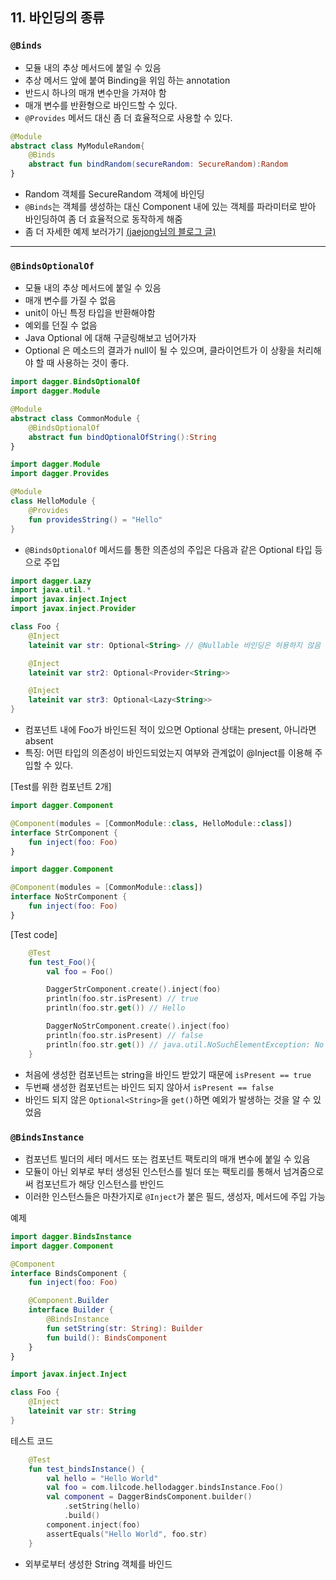 ## 11. 바인딩의 종류

### `@Binds`

- 모듈 내의 추상 메서드에 붙일 수 있음
- 추상 메서드 앞에 붙여 Binding을 위임 하는 annotation
- 반드시 하나의 매개 변수만을 가져야 함
- 매개 변수를 반환형으로 바인드할 수 있다.
- `@Provides` 메서드 대신 좀 더 효율적으로 사용할 수 있다.

```kotlin
@Module
abstract class MyModuleRandom{
    @Binds
    abstract fun bindRandom(secureRandom: SecureRandom):Random
}
```
- Random 객체를 SecureRandom 객체에 바인딩
- `@Binds`는 객체를 생성하는 대신 Component 내에 있는 객체를 파라미터로 받아 바인딩하여 좀 더 효율적으로 동작하게 해줌
- 좀 더 자세한 예제 보러가기 [(jaejong님의 블로그 글)](https://jaejong.tistory.com/131#@Binds)

---

### `@BindsOptionalOf`

- 모듈 내의 추상 메서드에 붙일 수 있음
- 매개 변수를 가질 수 없음
- unit이 아닌 특정 타입을 반환해야함
- 예외를 던질 수 없음
- Java Optional 에 대해 구글링해보고 넘어가자
- Optional 은 메소드의 결과가 null이 될 수 있으며, 클라이언트가 이 상황을 처리해야 할 때 사용하는 것이 좋다.

```kotlin
import dagger.BindsOptionalOf
import dagger.Module

@Module
abstract class CommonModule {
    @BindsOptionalOf
    abstract fun bindOptionalOfString():String
}
```

```kotlin
import dagger.Module
import dagger.Provides

@Module
class HelloModule {
    @Provides
    fun providesString() = "Hello"
}
```

- `@BindsOptionalOf` 메서드를 통한 의존성의 주입은 다음과 같은 Optional 타입 등으로 주입

```kotlin
import dagger.Lazy
import java.util.*
import javax.inject.Inject
import javax.inject.Provider

class Foo {
    @Inject
    lateinit var str: Optional<String> // @Nullable 바인딩은 허용하지 않음

    @Inject
    lateinit var str2: Optional<Provider<String>>

    @Inject
    lateinit var str3: Optional<Lazy<String>>
}
```

- 컴포넌트 내에 Foo가 바인드된 적이 있으면 Optional 상태는 present, 아니라면 absent
- 특징: 어떤 타입의 의존성이 바인드되었는지 여부와 관계없이 @Inject를 이용해 주입할 수 있다.

[Test를 위한 컴포넌트 2개]
```kotlin
import dagger.Component

@Component(modules = [CommonModule::class, HelloModule::class])
interface StrComponent {
    fun inject(foo: Foo)
}
```

```kotlin
import dagger.Component

@Component(modules = [CommonModule::class])
interface NoStrComponent {
    fun inject(foo: Foo)
}
```

[Test code]
```kotlin
    @Test
    fun test_Foo(){
        val foo = Foo()

        DaggerStrComponent.create().inject(foo)
        println(foo.str.isPresent) // true
        println(foo.str.get()) // Hello

        DaggerNoStrComponent.create().inject(foo)
        println(foo.str.isPresent) // false
        println(foo.str.get()) // java.util.NoSuchElementException: No value present
    }
```

- 처음에 생성한 컴포넌트는 string을 바인드 받았기 때문에 `isPresent == true`
- 두번째 생성한 컴포넌트는 바인드 되지 않아서 `isPresent == false`
- 바인드 되지 않은 `Optional<String>`을 `get()`하면 예외가 발생하는 것을 알 수 있었음

### `@BindsInstance`

- 컴포넌트 빌더의 세터 메서드 또는 컴포넌트 팩토리의 매개 변수에 붙일 수 있음
- 모듈이 아닌 외부로 부터 생성된 인스턴스를 빌더 또는 팩토리를 통해서 넘겨줌으로써 컴포넌트가 해당 인스턴스를 반인드
- 이러한 인스턴스들은 마찬가지로 `@Inject`가 붙은 필드, 생성자, 메서드에 주입 가능

예제

```kotlin
import dagger.BindsInstance
import dagger.Component

@Component
interface BindsComponent {
    fun inject(foo: Foo)

    @Component.Builder
    interface Builder {
        @BindsInstance
        fun setString(str: String): Builder
        fun build(): BindsComponent
    }
}
```

```kotlin
import javax.inject.Inject

class Foo {
    @Inject
    lateinit var str: String
}
```

테스트 코드

```kotlin
    @Test
    fun test_bindsInstance() {
        val hello = "Hello World"
        val foo = com.lilcode.hellodagger.bindsInstance.Foo()
        val component = DaggerBindsComponent.builder()
            .setString(hello)
            .build()
        component.inject(foo)
        assertEquals("Hello World", foo.str)
    }
```

- 외부로부터 생성한 String 객체를 바인드

